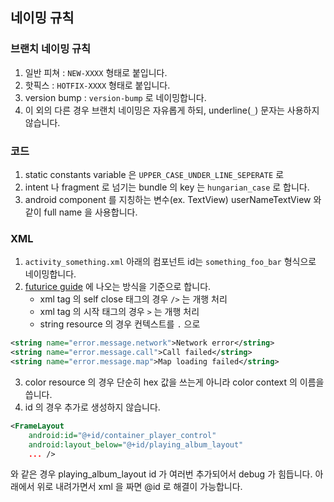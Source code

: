 ## 네이밍 규칙
### 브랜치 네이밍 규칙
1. 일반 피쳐 : `NEW-XXXX` 형태로 붙입니다.
2. 핫픽스 : `HOTFIX-XXXX` 형태로 붙입니다.
3. version bump : `version-bump` 로 네이밍합니다.
4. 이 외의 다른 경우 브랜치 네이밍은 자유롭게 하되, underline(`_`) 문자는 사용하지 않습니다.

### 코드
1. static constants variable 은  `UPPER_CASE_UNDER_LINE_SEPERATE`  로
2. intent 나 fragment 로 넘기는 bundle 의 key 는  `hungarian_case`  로 합니다.
3. android component 를 지칭하는 변수(ex. TextView) userNameTextView 와 같이 full name 을 사용합니다.

### XML
1. `activity_something.xml` 아래의 컴포넌트  id는 `something_foo_bar` 형식으로 네이밍합니다.
2. [futurice guide](https://github.com/minsoopark/android-best-practices-kor)  에 나오는 방식을 기준으로 합니다.
    -   xml tag 의 self close 태그의 경우  `/>`  는 개행 처리
    -   xml tag 의 시작 태그의 경우  `>`  는 개행 처리
    -   string resource 의 경우 컨텍스트를  `.`  으로
~~~xml
<string name="error.message.network">Network error</string>
<string name="error.message.call">Call failed</string>
<string name="error.message.map">Map loading failed</string>
~~~
3. color resource 의 경우 단순히 hex 값을 쓰는게 아니라 color context 의 이름을 씁니다.
4. id 의 경우 추가로 생성하지 않습니다.
~~~xml
<FrameLayout
    android:id="@+id/container_player_control"
    android:layout_below="@+id/playing_album_layout"
    ... />
~~~

와 같은 경우 playing_album_layout id 가 여러번 추가되어서 debug 가 힘듭니다.
아래에서 위로 내려가면서 xml 을 짜면 @id 로 해결이 가능합니다.